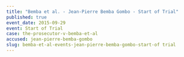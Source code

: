 ```yaml
---
title: "Bemba et al. - Jean-Pierre Bemba Gombo - Start of Trial"
published: true
event_date: 2015-09-29
event: Start of Trial
case: the-prosecutor-v-bemba-et-al
accused: jean-pierre-bemba-gombo
slug: bemba-et-al-events-jean-pierre-bemba-gombo-start-of trial
---
```

